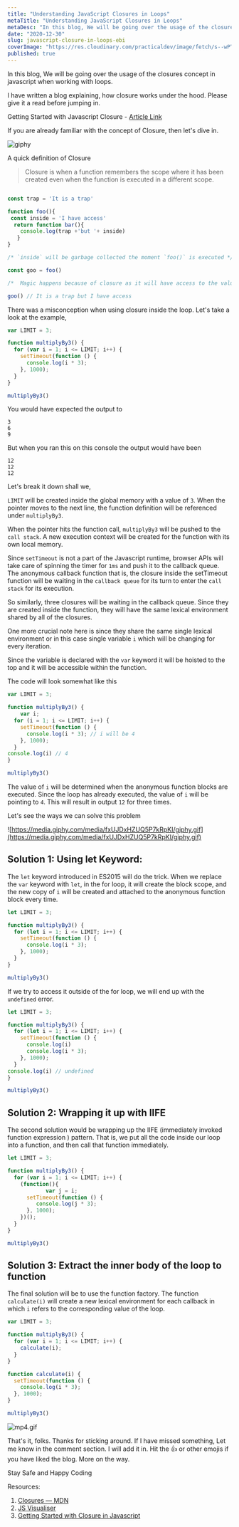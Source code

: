 ```yaml
---
title: "Understanding JavaScript Closures in Loops"
metaTitle: "Understanding JavaScript Closures in Loops"
metaDesc: "In this blog, We will be going over the usage of the closures concept in javascript when working with..."
date: "2020-12-30"
slug: javascript-closure-in-loops-ebi
coverImage: "https://res.cloudinary.com/practicaldev/image/fetch/s--wPT03sHK--/c_imagga_scale,f_auto,fl_progressive,h_420,q_auto,w_1000/https://dev-to-uploads.s3.amazonaws.com/i/yo59n3hntdl86hy1qrwn.jpg"
published: true
---
```


In this blog, We will be going over the usage of the closures concept in javascript when working with loops.

I have written a blog explaining, how closure works under the hood. Please give it a read before jumping in.  

Getting Started with Javascript Closure -  [Article Link](https://dev.to/skarthikeyan96/quick-guide-to-closures-in-javascript-3e8) 

If you are already familiar with the concept of Closure, then let's dive in.

![giphy](https://media.giphy.com/media/Ln2dAW9oycjgmTpjX9/giphy.gif)

A quick definition of Closure

> Closure is when a function remembers the scope where it has been created even when the function is executed in a different scope.

```jsx

const trap = 'It is a trap'

function foo(){
 const inside = 'I have access'
  return function bar(){
    console.log(trap +'but '+ inside)
   }
}

/* `inside` will be garbage collected the moment `foo()` is executed */

const goo = foo() 

/*  Magic happens because of closure as it will have access to the value of the variable inside. */

goo() // It is a trap but I have access

```

There was a misconception when using closure inside the loop.  Let's take a look at the example, 

```jsx
var LIMIT = 3;

function multiplyBy3() {
  for (var i = 1; i <= LIMIT; i++) {
    setTimeout(function () {
      console.log(i * 3);
    }, 1000);
  }
}

multiplyBy3()
```

You would have expected the output to

```
3
6
9
```

But when you ran this on this console the output would have been

```
12
12
12
```



Let's break it down shall we,

`LIMIT` will be created inside the global memory with a value of `3`. When the pointer moves to the next line, the function definition will be referenced under `multiplyBy3`.

When the pointer hits the function call, `multiplyBy3` will be pushed to the `call stack`.  A new execution context will be created for the function with its own local memory. 

Since `setTimeout` is not a part of the Javascript runtime, browser APIs will take care of spinning the timer for `1ms` and push it to the callback queue. The anonymous callback function that is, the closure inside the setTimeout function will be waiting in the `callback queue` for its turn to enter the `call stack` for its execution. 

So similarly, three closures will be waiting in the callback queue. Since they are created inside the function, they will have the same lexical environment shared by all of the closures.

One more crucial note here is since they share the same single lexical environment or in this case single variable `i`  which will be changing for every iteration.

Since the variable is declared with the `var` keyword it will be hoisted to the top and it will be accessible within the function. 

The code will look somewhat like this

```jsx
var LIMIT = 3;

function multiplyBy3() {
	var i;
  for (i = 1; i <= LIMIT; i++) {
    setTimeout(function () {
      console.log(i * 3); // i will be 4
    }, 1000);
  }
console.log(i) // 4
}

multiplyBy3()
```

The value of `i` will be determined when the anonymous function blocks are executed. Since the loop has already executed, the value of `i` will be pointing to `4`. This will result in output `12` for three times.

Let's see the ways we can solve this problem

![https://media.giphy.com/media/fxUJDxHZUQ5P7kRpKI/giphy.gif](https://media.giphy.com/media/fxUJDxHZUQ5P7kRpKI/giphy.gif)

## Solution 1: Using  let Keyword:

The `let` keyword introduced in ES2015 will do the trick. When we replace the `var` keyword with `let`, in the for loop, it will create the block scope, and the new copy of `i` will be created and attached to the anonymous function block every time. 

```jsx
let LIMIT = 3;

function multiplyBy3() {
  for (let i = 1; i <= LIMIT; i++) {
    setTimeout(function () {
      console.log(i * 3);
    }, 1000);
  }
}

multiplyBy3()
```

If we try to access it outside of the for loop, we will end up with the `undefined` error.

```jsx
let LIMIT = 3;

function multiplyBy3() {
  for (let i = 1; i <= LIMIT; i++) {
    setTimeout(function () {
      console.log(i)
      console.log(i * 3);
    }, 1000);
  }
console.log(i) // undefined
}

multiplyBy3()
```

## Solution 2:  Wrapping it up with IIFE

The second solution would be wrapping up the IIFE (immediately invoked function expression ) pattern.  That is, we put all the code inside our loop into a function, and then call that function immediately. 

 

```jsx
let LIMIT = 3;

function multiplyBy3() {
  for (var i = 1; i <= LIMIT; i++) {
    (function(){
			var j = i;
      setTimeout(function () {
         console.log(j * 3);
      }, 1000);
    })();
  }
}

multiplyBy3()
```

## Solution 3: Extract the inner body of the loop to function

The final solution will be to use the function factory. The function `calculate(i)` will create a new lexical environment for each callback in which `i` refers to the corresponding value of the loop.

```jsx
var LIMIT = 3;

function multiplyBy3() {
  for (var i = 1; i <= LIMIT; i++) {
    calculate(i);
  }
}

function calculate(i) {
  setTimeout(function () {
    console.log(i * 3);
  }, 1000);
}

multiplyBy3()
```


![mp4.gif](https://cdn.hashnode.com/res/hashnode/image/upload/v1609139377776/FnvnZWx3U.gif)

That's it, folks. Thanks for sticking around. If I have missed something, Let me know in the comment section. I will add it in.  Hit the 👍 or other emojis if you have liked the blog. More on the way.

Stay Safe and Happy Coding 

Resources:

1. [Closures — MDN](https://www.notion.so/Usage-of-Javascript-Closure-inside-For-loop-4a071e0ea667497f8a0785ca1c3086d5)
2.  [JS Visualiser](http://latentflip.com/loupe)
3. [Getting Started with Closure in Javascript](https://dev.to/skarthikeyan96/quick-guide-to-closures-in-javascript-3e8)
